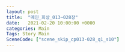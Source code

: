 ```yaml
---
layout: post
title:  "메인_회상_013~028장"
date:   2021-02-20 10:00:00 +0000
categories: Main
Tags: Story Main
SceneCode: ["scene_skip_cp013-028_q1_s10"]
---
```

